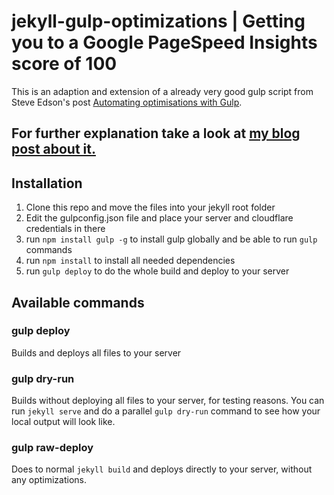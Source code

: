 # jekyll-gulp-optimizations | Getting you to a Google PageSpeed Insights score of 100

This is an adaption and extension of a already very good gulp script from Steve Edson's post [Automating optimisations with Gulp](https://steveedson.co.uk/gulp/advanced-tasks/).

## For further explanation take a look at [my blog post about it.](https://www.dimitrikoenig.net/scoring-100-on-googles-pagespeed-insights.html)

## Installation

1. Clone this repo and move the files into your jekyll root folder
2. Edit the gulpconfig.json file and place your server and cloudflare credentials in there
3. run `npm install gulp -g` to install gulp globally and be able to run `gulp` commands
4. run `npm install` to install all needed dependencies
5. run `gulp deploy` to do the whole build and deploy to your server

## Available commands

### gulp deploy

Builds and deploys all files to your server

### gulp dry-run

Builds without deploying all files to your server, for testing reasons. You can run `jekyll serve` and do a parallel `gulp dry-run` command to see how your local output will look like.

### gulp raw-deploy

Does to normal `jekyll build` and deploys directly to your server, without any optimizations.
